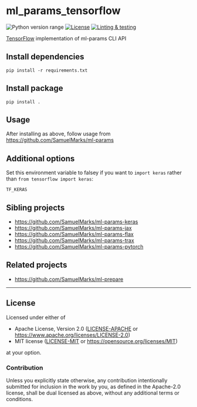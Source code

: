 ml_params_tensorflow
===============
![Python version range](https://img.shields.io/badge/python-3.6%E2%80%933.8+-blue.svg)
[![License](https://img.shields.io/badge/license-Apache--2.0%20OR%20MIT-blue.svg)](https://opensource.org/licenses/Apache-2.0)
[![Linting & testing](https://github.com/SamuelMarks/ml-params-tensorflow/workflows/Linting%20&%20testing/badge.svg)](https://github.com/SamuelMarks/ml-params-tensorflow/actions)

[TensorFlow](https://tensorflow.org) implementation of ml-params CLI API

## Install dependencies

    pip install -r requirements.txt

## Install package

    pip install .

## Usage

After installing as above, follow usage from https://github.com/SamuelMarks/ml-params

## Additional options

Set this environment variable to falsey if you want to `import keras` rather than `from tensorflow import keras`:

    TF_KERAS

## Sibling projects

  - https://github.com/SamuelMarks/ml-params-keras
  - https://github.com/SamuelMarks/ml-params-jax
  - https://github.com/SamuelMarks/ml-params-flax
  - https://github.com/SamuelMarks/ml-params-trax
  - https://github.com/SamuelMarks/ml-params-pytorch

## Related projects

  - https://github.com/SamuelMarks/ml-prepare

---

## License

Licensed under either of

- Apache License, Version 2.0 ([LICENSE-APACHE](LICENSE-APACHE) or <https://www.apache.org/licenses/LICENSE-2.0>)
- MIT license ([LICENSE-MIT](LICENSE-MIT) or <https://opensource.org/licenses/MIT>)

at your option.

### Contribution

Unless you explicitly state otherwise, any contribution intentionally submitted
for inclusion in the work by you, as defined in the Apache-2.0 license, shall be
dual licensed as above, without any additional terms or conditions.
